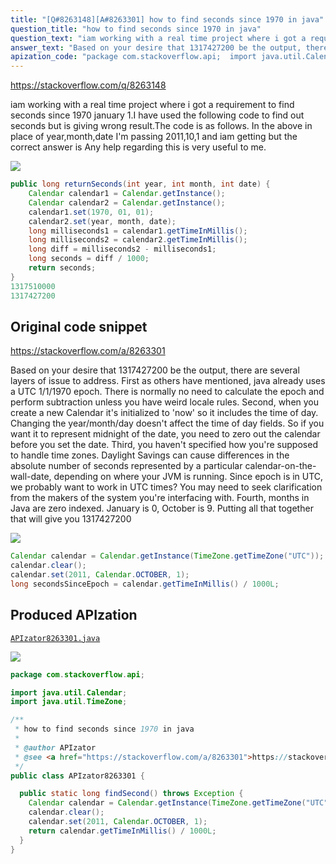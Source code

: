 ```yaml
---
title: "[Q#8263148][A#8263301] how to find seconds since 1970 in java"
question_title: "how to find seconds since 1970 in java"
question_text: "iam working with a real time project where i got a requirement to find seconds since 1970 january 1.I have used the following code to find out seconds but is giving wrong result.The code is as follows. In the above in place of year,month,date I'm passing 2011,10,1 and iam getting but the correct answer is Any help regarding this is very useful to me."
answer_text: "Based on your desire that 1317427200 be the output, there are several layers of issue to address. First as others have mentioned, java already uses a UTC 1/1/1970 epoch.  There is normally no need to calculate the epoch and perform subtraction unless you have weird locale rules. Second, when you create a new Calendar it's initialized to 'now' so it includes the time of day.  Changing the year/month/day doesn't affect the time of day fields.  So if you want it to represent midnight of the date, you need to zero out the calendar before you set the date. Third, you haven't specified how you're supposed to handle time zones.  Daylight Savings can cause differences in the absolute number of seconds represented by a particular calendar-on-the-wall-date, depending on where your JVM is running.  Since epoch is in UTC, we probably want to work in UTC times?  You may need to seek clarification from the makers of the system you're interfacing with. Fourth, months in Java are zero indexed.  January is 0, October is 9. Putting all that together that will give you 1317427200"
apization_code: "package com.stackoverflow.api;  import java.util.Calendar; import java.util.TimeZone;  /**  * how to find seconds since 1970 in java  *  * @author APIzator  * @see <a href=\"https://stackoverflow.com/a/8263301\">https://stackoverflow.com/a/8263301</a>  */ public class APIzator8263301 {    public static long findSecond() throws Exception {     Calendar calendar = Calendar.getInstance(TimeZone.getTimeZone(\"UTC\"));     calendar.clear();     calendar.set(2011, Calendar.OCTOBER, 1);     return calendar.getTimeInMillis() / 1000L;   } }"
---
```


https://stackoverflow.com/q/8263148

iam working with a real time project where i got a requirement to find seconds since 1970 january 1.I have used the following code to find out seconds but is giving wrong result.The code is as follows.
In the above in place of year,month,date I&#x27;m passing 2011,10,1 and iam getting
but the correct answer is
Any help regarding this is very useful to me.


<div class="code-logo"><img src="/stackoverflow.png" /></div>

```java
public long returnSeconds(int year, int month, int date) {
    Calendar calendar1 = Calendar.getInstance();
    Calendar calendar2 = Calendar.getInstance();
    calendar1.set(1970, 01, 01);
    calendar2.set(year, month, date);
    long milliseconds1 = calendar1.getTimeInMillis();
    long milliseconds2 = calendar2.getTimeInMillis();
    long diff = milliseconds2 - milliseconds1;
    long seconds = diff / 1000;
    return seconds;
}
1317510000
1317427200
```


## Original code snippet

https://stackoverflow.com/a/8263301

Based on your desire that 1317427200 be the output, there are several layers of issue to address.
First as others have mentioned, java already uses a UTC 1/1/1970 epoch.  There is normally no need to calculate the epoch and perform subtraction unless you have weird locale rules.
Second, when you create a new Calendar it&#x27;s initialized to &#x27;now&#x27; so it includes the time of day.  Changing the year/month/day doesn&#x27;t affect the time of day fields.  So if you want it to represent midnight of the date, you need to zero out the calendar before you set the date.
Third, you haven&#x27;t specified how you&#x27;re supposed to handle time zones.  Daylight Savings can cause differences in the absolute number of seconds represented by a particular calendar-on-the-wall-date, depending on where your JVM is running.  Since epoch is in UTC, we probably want to work in UTC times?  You may need to seek clarification from the makers of the system you&#x27;re interfacing with.
Fourth, months in Java are zero indexed.  January is 0, October is 9.
Putting all that together
that will give you 1317427200

<div class="code-logo"><img src="/stackoverflow.png" /></div>

```java
Calendar calendar = Calendar.getInstance(TimeZone.getTimeZone("UTC"));
calendar.clear();
calendar.set(2011, Calendar.OCTOBER, 1);
long secondsSinceEpoch = calendar.getTimeInMillis() / 1000L;
```

## Produced APIzation

[`APIzator8263301.java`](https://github.com/pasqualesalza/apization/raw/main/data/search/APIzator8263301.java)

<div class="code-logo"><img src="/apizator.png" /></div>

```java
package com.stackoverflow.api;

import java.util.Calendar;
import java.util.TimeZone;

/**
 * how to find seconds since 1970 in java
 *
 * @author APIzator
 * @see <a href="https://stackoverflow.com/a/8263301">https://stackoverflow.com/a/8263301</a>
 */
public class APIzator8263301 {

  public static long findSecond() throws Exception {
    Calendar calendar = Calendar.getInstance(TimeZone.getTimeZone("UTC"));
    calendar.clear();
    calendar.set(2011, Calendar.OCTOBER, 1);
    return calendar.getTimeInMillis() / 1000L;
  }
}

```